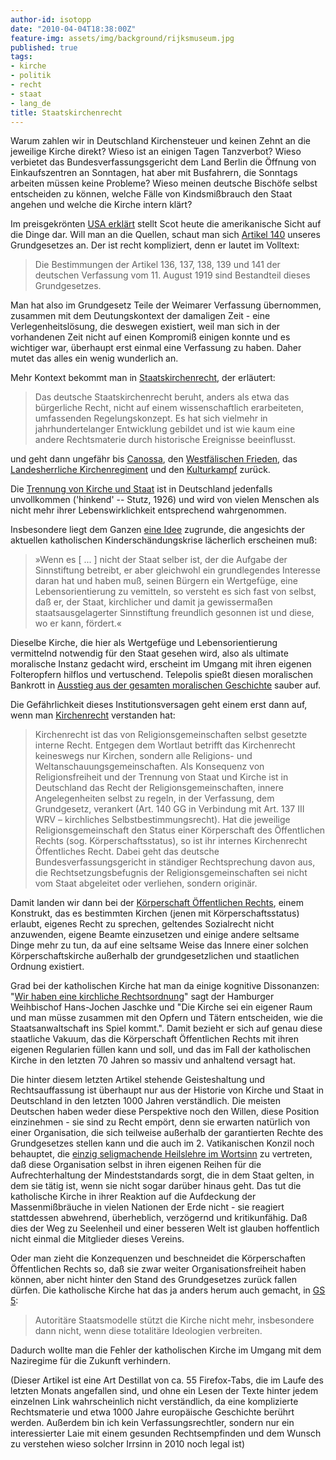```yaml
---
author-id: isotopp
date: "2010-04-04T18:38:00Z"
feature-img: assets/img/background/rijksmuseum.jpg
published: true
tags:
- kirche
- politik
- recht
- staat
- lang_de
title: Staatskirchenrecht
---
```

Warum zahlen wir in Deutschland Kirchensteuer und keinen Zehnt an die
jeweilige Kirche direkt? Wieso ist an einigen Tagen Tanzverbot? Wieso
verbietet das Bundesverfassungsgericht dem Land Berlin die Öffnung von
Einkaufszentren an Sonntagen, hat aber mit Busfahrern, die Sonntags arbeiten
müssen keine Probleme? Wieso meinen deutsche Bischöfe selbst entscheiden zu
können, welche Fälle von Kindsmißbrauch den Staat angehen und welche die
Kirche intern klärt?

Im preisgekrönten 
[USA erklärt](http://usaerklaert.wordpress.com/2010/04/03/zur-religionsfreiheit/)
stellt Scot heute die amerikanische Sicht auf die Dinge dar. Will man an die
Quellen, schaut man sich
[Artikel 140](http://de.wikipedia.org/wiki/Artikel_140_des_Grundgesetzes_f%C3%BCr_die_Bundesrepublik_Deutschland)
unseres Grundgesetzes an. Der ist recht kompliziert, denn er lautet im
Volltext:

> Die Bestimmungen der Artikel 136, 137, 138, 139 und 141 der deutschen
> Verfassung vom 11. August 1919 sind Bestandteil dieses Grundgesetzes.

Man hat also im Grundgesetz Teile der Weimarer Verfassung übernommen,
zusammen mit dem Deutungskontext der damaligen Zeit - eine
Verlegenheitslösung, die deswegen existiert, weil man sich in der
vorhandenen Zeit nicht auf einen Kompromiß einigen konnte und es wichtiger
war, überhaupt erst einmal eine Verfassung zu haben. Daher mutet das alles
ein wenig wunderlich an.

Mehr Kontext bekommt man in 
[Staatskirchenrecht](http://de.wikipedia.org/wiki/Staatskirchenrecht), der erläutert: 

> Das deutsche Staatskirchenrecht beruht, anders als etwa das bürgerliche
> Recht, nicht auf einem wissenschaftlich erarbeiteten, umfassenden
> Regelungskonzept. Es hat sich vielmehr in jahrhundertelanger Entwicklung
> gebildet und ist wie kaum eine andere Rechtsmaterie durch historische
> Ereignisse beeinflusst.

und geht dann ungefähr bis 
[Canossa](http://de.wikipedia.org/wiki/Gang_nach_Canossa), den 
[Westfälischen Frieden](http://de.wikipedia.org/wiki/Westf%C3%A4lischer_Friede#Kirchliche_und_politische_Angelegenheiten),
das
[Landesherrliche Kirchenregiment](http://de.wikipedia.org/wiki/Landesherrliches_Kirchenregiment#Theorien)
und den
[Kulturkampf](http://de.wikipedia.org/wiki/Kulturkampf) zurück.

Die 
[Trennung von Kirche und Staat](http://de.wikipedia.org/wiki/Trennung_von_Religion_und_Staat#Deutschland)
ist in Deutschland jedenfalls unvollkommen ('hinkend' -- Stutz, 1926) und
wird von vielen Menschen als nicht mehr ihrer Lebenswirklichkeit
entsprechend wahrgenommen.

Insbesondere liegt dem Ganzen 
[eine Idee](http://books.google.de/books?id=H4Bn7y61250C&lpg=PA126&ots=F8bA6iwHWT&dq=Weimarer%20Kirchenkompromiss&pg=PA129#v=onepage&q=Weimarer%20Kirchenkompromiss&f=false)
zugrunde, die angesichts der aktuellen katholischen Kinderschändungskrise
lächerlich erscheinen muß:

> »Wenn es [ ... ] nicht der Staat selber ist, der die Aufgabe der
> Sinnstiftung betreibt, er aber gleichwohl ein grundlegendes Interesse
> daran hat und haben muß, seinen Bürgern ein Wertgefüge, eine
> Lebensorientierung zu vemitteln, so versteht es sich fast von selbst, daß
> er, der Staat, kirchlicher und damit ja gewissermaßen staatsausgelagerter
> Sinnstiftung freundlich gesonnen ist und diese, wo er kann, fördert.«

Dieselbe Kirche, die hier als Wertgefüge und Lebensorientierung vermittelnd
notwendig für den Staat gesehen wird, also als ultimate moralische Instanz
gedacht wird, erscheint im Umgang mit ihren eigenen Folteropfern hilflos und
vertuschend. Telepolis spießt diesen moralischen Bankrott in
[Ausstieg aus der gesamten moralischen Geschichte](http://www.heise.de/tp/r4/artikel/32/32375/1.html) sauber auf.

Die Gefährlichkeit dieses Institutionsversagen geht einem erst dann auf, wenn man 
[Kirchenrecht](http://de.wikipedia.org/wiki/Kirchenrecht) verstanden hat: 

> Kirchenrecht ist das von Religionsgemeinschaften selbst gesetzte interne
> Recht. Entgegen dem Wortlaut betrifft das Kirchenrecht keineswegs nur
> Kirchen, sondern alle Religions- und Weltanschauungsgemeinschaften. Als
> Konsequenz von Religionsfreiheit und der Trennung von Staat und Kirche ist
> in Deutschland das Recht der Religionsgemeinschaften, innere
> Angelegenheiten selbst zu regeln, in der Verfassung, dem Grundgesetz,
> verankert (Art. 140 GG in Verbindung mit Art. 137 III WRV – kirchliches
> Selbstbestimmungsrecht). Hat die jeweilige Religionsgemeinschaft den
> Status einer Körperschaft des Öffentlichen Rechts (sog.
> Körperschaftsstatus), so ist ihr internes Kirchenrecht Öffentliches Recht.
> Dabei geht das deutsche Bundesverfassungsgericht in ständiger
> Rechtsprechung davon aus, die Rechtsetzungsbefugnis der
> Religionsgemeinschaften sei nicht vom Staat abgeleitet oder verliehen,
> sondern originär.

Damit landen wir dann bei der 
[Körperschaft Öffentlichen Rechts](http://de.wikipedia.org/wiki/K%C3%B6rperschaft_%C3%B6ffentlichen_Rechts#Staatsferne_K.C3.B6rperschaften_.C3.B6ffentlichen_Rechts),
einem Konstrukt, das es bestimmten Kirchen (jenen mit Körperschaftsstatus)
erlaubt, eigenes Recht zu sprechen, geltendes Sozialrecht nicht anzuwenden,
eigene Beamte einzusetzen und einige andere seltsame Dinge mehr zu tun, da
auf eine seltsame Weise das Innere einer solchen Körperschaftskirche
außerhalb der grundgesetzlichen und staatlichen Ordnung existiert.

Grad bei der katholischen Kirche hat man da einige kognitive Dissonanzen:
"[Wir haben eine kirchliche Rechtsordnung](http://www.dradio.de/dlf/sendungen/interview_dlf/1142257/)"
sagt der  Hamburger Weihbischof Hans-Jochen Jaschke und "Die Kirche sei ein
eigener Raum und man müsse zusammen mit den Opfern und Tätern entscheiden,
wie die Staatsanwaltschaft ins Spiel kommt.". Damit bezieht er sich auf
genau diese staatliche Vakuum, das die Körperschaft Öffentlichen Rechts mit
ihren eigenen Regularien füllen kann und soll, und das im Fall der
katholischen Kirche in den letzten 70 Jahren so massiv und anhaltend versagt
hat.

Die hinter diesem letzten Artikel stehende Geisteshaltung und
Rechtsauffassung ist überhaupt nur aus der Historie von Kirche und Staat in
Deutschland in den letzten 1000 Jahren verständlich. Die meisten Deutschen
haben weder diese Perspektive noch den Willen, diese Position einzinehmen -
sie sind zu Recht empört, denn sie erwarten natürlich von einer
Organisation, die sich teilweise außerhalb der garantierten Rechte des
Grundgesetzes stellen kann und die auch im 2. Vatikanischen Konzil noch
behauptet, die
[einzig seligmachende Heilslehre im Wortsinn](http://de.wikipedia.org/wiki/Ad_Gentes) 
zu vertreten, daß diese
Organisation selbst in ihren eigenen Reihen für die Aufrechterhaltung der
Mindeststandards sorgt, die in dem Staat gelten, in dem sie tätig ist, wenn
sie nicht sogar darüber hinaus geht. Das tut die katholische Kirche in ihrer
Reaktion auf die Aufdeckung der Massenmißbräuche in vielen Nationen der Erde
nicht - sie reagiert stattdessen abwehrend, überheblich, verzögernd und
kritikunfähig. Daß dies der Weg zu Seelenheil und einer besseren Welt ist
glauben hoffentlich nicht einmal die Mitglieder dieses Vereins.

Oder man zieht die Konzequenzen und beschneidet die Körperschaften
Öffentlichen Rechts so, daß sie zwar weiter Organisationsfreiheit haben
können, aber nicht hinter den Stand des Grundgesetzes zurück fallen dürfen.
Die katholische Kirche hat das ja anders herum auch gemacht, in
[GS 5](http://de.wikipedia.org/wiki/Gaudium_et_Spes#Kurze_Inhaltsbeschreibung): 

> Autoritäre Staatsmodelle stützt die Kirche nicht mehr, insbesondere dann
> nicht, wenn diese totalitäre Ideologien verbreiten.

Dadurch wollte man die Fehler der katholischen Kirche im Umgang mit dem
Naziregime für die Zukunft verhindern.

(Dieser Artikel ist eine Art Destillat von ca. 55 Firefox-Tabs, die im Laufe
des letzten Monats angefallen sind, und ohne ein Lesen der Texte hinter
jedem einzelnen Link wahrscheinlich nicht verständlich, da eine komplizierte
Rechtsmaterie und etwa 1000 Jahre europäische Geschichte berührt werden.
Außerdem bin ich kein Verfassungsrechtler, sondern nur ein interessierter
Laie mit einem gesunden Rechtsempfinden und dem Wunsch zu verstehen wieso
solcher Irrsinn in 2010 noch legal ist)

